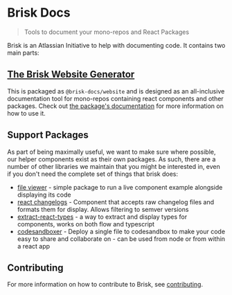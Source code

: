 # Brisk Docs

> Tools to document your mono-repos and React Packages

Brisk is an Atlassian Initiative to help with documenting code. It contains two main parts:

## [The Brisk Website Generator](./packages/website)

This is packaged as `@brisk-docs/website` and is designed as an all-inclusive documentation
tool for mono-repos containing react components and other packages. Check out [the package's documentation](./packages/website)
for more information on how to use it.

## Support Packages

As part of being maximally useful, we want to make sure where possible, our helper components exist as
their own packages. As such, there are a number of other libraries we maintain that you might be interested
in, even if you don't need the complete set of things that brisk does:

- [file viewer](./packages/file-viewer) - simple package to run a live component example alongside displaying its code
- [react changelogs]('./packages/react-changelogs) - Component that accepts raw changelog files and formats them for display. Allows filtering to semver versions
- [extract-react-types](https://extract-react-types.com/) - a way to extract and display types for components, works on both flow and typescript
- [codesandboxer](https://github.com/codesandbox/codesandboxer) - Deploy a single file to codesandbox to make your code easy to share and collaborate on - can be used from node or from within a react app

## Contributing

For more information on how to contribute to Brisk, see [contributing](./CONTRIBUTING.md).
